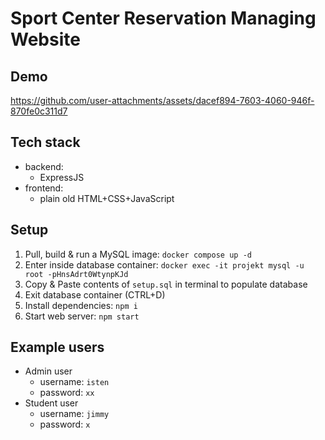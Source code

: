 # Sport Center Reservation Managing Website

## Demo

https://github.com/user-attachments/assets/dacef894-7603-4060-946f-870fe0c311d7

## Tech stack

- backend:
  - ExpressJS
- frontend:
  - plain old HTML+CSS+JavaScript

## Setup

1. Pull, build & run a MySQL image: `docker compose up -d`
2. Enter inside database container: `docker exec -it projekt mysql -u root -pHnsAdrt0WtynpKJd`
3. Copy & Paste contents of `setup.sql` in terminal to populate database
4. Exit database container (CTRL+D)
5. Install dependencies: `npm i`
6. Start web server: `npm start`

## Example users

- Admin user
  - username: `isten`
  - password: `xx`
- Student user
  - username: `jimmy`
  - password: `x`
